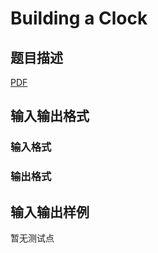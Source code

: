# Building a Clock

## 题目描述

[problemUrl]: https://uva.onlinejudge.org/index.php?option=com_onlinejudge&Itemid=8&category=245&page=show_problem&problem=3494

[PDF](https://uva.onlinejudge.org/external/10/p1053.pdf)

## 输入输出格式

### 输入格式

### 输出格式

## 输入输出样例

暂无测试点

